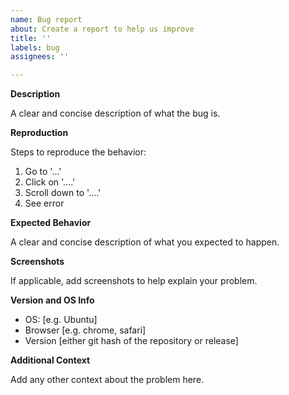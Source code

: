 ```yaml
---
name: Bug report
about: Create a report to help us improve
title: ''
labels: bug
assignees: ''

---
```


**Description**

A clear and concise description of what the bug is.

**Reproduction**

Steps to reproduce the behavior:
1. Go to '...'
2. Click on '....'
3. Scroll down to '....'
4. See error

**Expected Behavior**

A clear and concise description of what you expected to happen.

**Screenshots**

If applicable, add screenshots to help explain your problem.

**Version and OS Info**

 - OS: [e.g. Ubuntu]
 - Browser [e.g. chrome, safari]
 - Version [either git hash of the repository or release]

**Additional Context**

Add any other context about the problem here.

